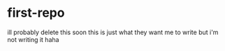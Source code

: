 # first-repo

ill probably delete this soon
this is just what they want me to write but
i'm not writing it haha
